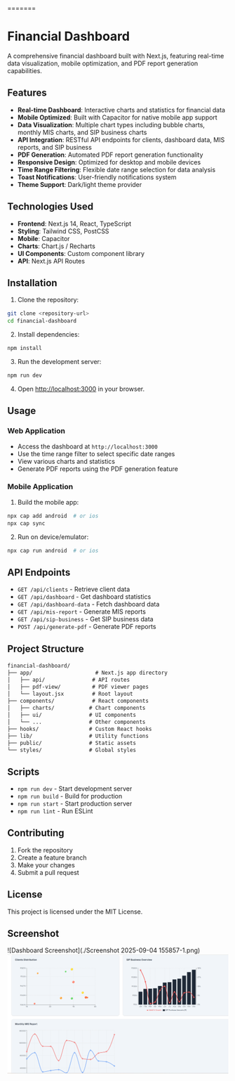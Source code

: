 =======
# Financial Dashboard

A comprehensive financial dashboard built with Next.js, featuring real-time data visualization, mobile optimization, and PDF report generation capabilities.

## Features

- **Real-time Dashboard**: Interactive charts and statistics for financial data
- **Mobile Optimized**: Built with Capacitor for native mobile app support
- **Data Visualization**: Multiple chart types including bubble charts, monthly MIS charts, and SIP business charts
- **API Integration**: RESTful API endpoints for clients, dashboard data, MIS reports, and SIP business
- **PDF Generation**: Automated PDF report generation functionality
- **Responsive Design**: Optimized for desktop and mobile devices
- **Time Range Filtering**: Flexible date range selection for data analysis
- **Toast Notifications**: User-friendly notifications system
- **Theme Support**: Dark/light theme provider

## Technologies Used

- **Frontend**: Next.js 14, React, TypeScript
- **Styling**: Tailwind CSS, PostCSS
- **Mobile**: Capacitor
- **Charts**: Chart.js / Recharts
- **UI Components**: Custom component library
- **API**: Next.js API Routes

## Installation

1. Clone the repository:
```bash
git clone <repository-url>
cd financial-dashboard
```

2. Install dependencies:
```bash
npm install
```

3. Run the development server:
```bash
npm run dev
```

4. Open [http://localhost:3000](http://localhost:3000) in your browser.

## Usage

### Web Application
- Access the dashboard at `http://localhost:3000`
- Use the time range filter to select specific date ranges
- View various charts and statistics
- Generate PDF reports using the PDF generation feature

### Mobile Application
1. Build the mobile app:
```bash
npx cap add android  # or ios
npx cap sync
```

2. Run on device/emulator:
```bash
npx cap run android  # or ios
```

## API Endpoints

- `GET /api/clients` - Retrieve client data
- `GET /api/dashboard` - Get dashboard statistics
- `GET /api/dashboard-data` - Fetch dashboard data
- `GET /api/mis-report` - Generate MIS reports
- `GET /api/sip-business` - Get SIP business data
- `POST /api/generate-pdf` - Generate PDF reports

## Project Structure

```
financial-dashboard/
├── app/                    # Next.js app directory
│   ├── api/               # API routes
│   ├── pdf-view/          # PDF viewer pages
│   └── layout.jsx         # Root layout
├── components/            # React components
│   ├── charts/           # Chart components
│   ├── ui/               # UI components
│   └── ...               # Other components
├── hooks/                # Custom React hooks
├── lib/                  # Utility functions
├── public/               # Static assets
└── styles/               # Global styles
```

## Scripts

- `npm run dev` - Start development server
- `npm run build` - Build for production
- `npm run start` - Start production server
- `npm run lint` - Run ESLint

## Contributing

1. Fork the repository
2. Create a feature branch
3. Make your changes
4. Submit a pull request

## License

This project is licensed under the MIT License.

## Screenshot

![Dashboard Screenshot](./Screenshot 2025-09-04 155857-1.png)
![alt text](<Screenshot 2025-09-04 201705.png>)